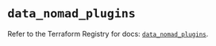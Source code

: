# `data_nomad_plugins`

Refer to the Terraform Registry for docs: [`data_nomad_plugins`](https://registry.terraform.io/providers/hashicorp/nomad/2.3.1/docs/data-sources/plugins).
